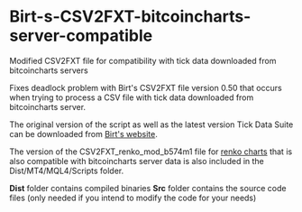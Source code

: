 # Birt-s-CSV2FXT-bitcoincharts-server-compatible
Modified CSV2FXT file for compatibility with tick data downloaded from bitcoincharts servers

Fixes deadlock problem with Birt's CSV2FXT file version 0.50 that occurs when trying to process a CSV file with tick data downloaded from bitcoincharts server. 

The original version of the script as well as the latest version Tick Data Suite can be downloaded from [Birt's website](http://1dc2d3r2-46k2w4qs3r5lgbs6w.hop.clickbank.net/).

The version of the CSV2FXT_renko_mod_b574m1 file for [renko charts](https://www.az-invest.eu/renko-tick-chart-plug-in-for-metatrader4) that is also compatible with bitcoincharts server data is also included in the Dist/MT4/MQL4/Scripts folder.

**Dist** folder contains compiled binaries
**Src** folder contains the source code files (only needed if you intend to modify the code for your needs)
